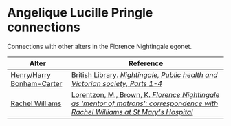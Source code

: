# Angelique Lucille Pringle connections
Connections with other alters in the Florence Nightingale egonet.

| Alter  | Reference|
| ------------- |------------- |
| [Henry/Harry Bonham-Carter](https://github.com/altealo/FNTest/blob/master/AltersReferences/HenryBonhamCarter.md)  |[British Library. *Nightingale, Public health and Victorian society, Parts 1-4*](http://www.ampltd.co.uk/digital_guides/nightingale_parts_1_to_4/documents/Nightingale1-4.pdf)|
| [Rachel Williams](https://github.com/altealo/FNTest/blob/master/AltersReferences/RachelWilliams.md)  |[Lorentzon, M., Brown, K. *Florence Nightingale as ‘mentor of matrons’: correspondence with Rachel Williams at St Mary's Hospital*](https://onlinelibrary.wiley.com/doi/abs/10.1046/j.1365-2834.2003.00375.x)|



